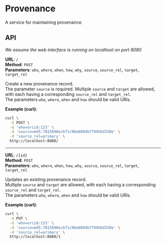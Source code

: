 # Provenance

A service for maintaining provenance.

## API

_We assume the web interface is running on localhost on port 8080_

**URL**: `/`\
**Method**: `POST`\
**Parameters**: `who`, `where`, `when`, `how`, `why`, `source`, `source_rel`,  `target`, `target_rel`

Create a new provenance record. \
The parameter `source` is required. Multiple `source` and `target` are allowed, with each having a
corresponding `source_rel` and `target_rel`. \
The parameters `who`, `where`, `when` and `how` should be valid URIs.

**Example (curl)**:

```bash
curl \
  -X POST \
  -d 'who=orcid:123' \
  -d 'source=md5:7815696ecbf1c96e6894b779456d330e' \
  -d 'source_rel=primary' \
  http://localhost:8080/
```

---

**URL**: `/{id}`\
**Method**: `POST`\
**Parameters**: `who`, `where`, `when`, `how`, `why`, `source`, `source_rel`,  `target`, `target_rel`

Updates an existing provenance record. \
Multiple `source` and `target` are allowed, with each having a corresponding `source_rel` and `target_rel`. \
The parameters `who`, `where`, `when` and `how` should be valid URIs.

**Example (curl)**:

```bash
curl \
  -X PUT \
  -d 'who=orcid:123' \
  -d 'source=md5:7815696ecbf1c96e6894b779456d330e' \
  -d 'source_rel=primary' \
  http://localhost:8080/1
```
